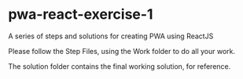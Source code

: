 # pwa-react-exercise-1
A series of steps and solutions for creating PWA using ReactJS

Please follow the Step Files, using the Work folder to do all your work.

The solution folder contains the final working solution, for reference.